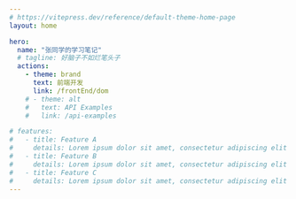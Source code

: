 ```yaml
---
# https://vitepress.dev/reference/default-theme-home-page
layout: home

hero:
  name: "张同学的学习笔记"
  # tagline: 好脑子不如烂笔头子
  actions:
    - theme: brand
      text: 前端开发
      link: /frontEnd/dom
    # - theme: alt
    #   text: API Examples
    #   link: /api-examples

# features:
#   - title: Feature A
#     details: Lorem ipsum dolor sit amet, consectetur adipiscing elit
#   - title: Feature B
#     details: Lorem ipsum dolor sit amet, consectetur adipiscing elit
#   - title: Feature C
#     details: Lorem ipsum dolor sit amet, consectetur adipiscing elit
---
```


